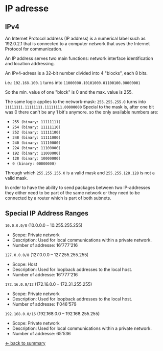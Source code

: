 # IP adresse

## IPv4

An Internet Protocol address (IP address) is a numerical label such as 192.0.2.1 that is connected to a computer network that uses the Internet Protocol for communication.

An IP address serves two main functions: network interface identification and location addressing.

An IPv4-adress is a 32-bit number divided into 4 "blocks", each 8 bits.

i.e.: `192.168.100.1` turns into `11000000.10101000.01100100.00000001`

So the min. value of one "block" is 0 and the max. value is 255.

The same logic applies to the network-mask:
`255.255.255.0` turns into `11111111.11111111.11111111.00000000`
Special to the mask is, after one bit was 0 there can't be any 1 bit's anymore.
so the only available numbers are:

- `255 (binary: 11111111)`
- `254 (binary: 11111110)`
- `252 (binary: 11111100)`
- `248 (binary: 11111000)`
- `240 (binary: 11110000)`
- `224 (binary: 11100000)`
- `192 (binary: 11000000)`
- `128 (binary: 10000000)`
- `0 (binary: 00000000)`

Through which `255.255.255.0` is a valid mask
and `255.255.128.128` is not a valid mask.

In order to have the ability to send packages between two IP-addresses they either need to be part of the same network or they need to be connected by a router which is part of both subnets.

## Special IP Address Ranges

`10.0.0.0/8` (10.0.0.0 – 10.255.255.255)

- Scope: Private network
- Description: Used for local communications within a private network.
- Number of addresse: 16'777'216

`127.0.0.0/8` (127.0.0.0 – 127.255.255.255)

- Scope: Host
- Description: Used for loopback addresses to the local host.
- Number of addresse: 16'777'216

`172.16.0.0/12` (172.16.0.0 – 172.31.255.255)

- Scope: Private network
- Description: Used for loopback addresses to the local host.
- Number of addresse: 1'048'576

`192.168.0.0/16` (192.168.0.0 – 192.168.255.255)

- Scope: Private network
- Description: Used for local communications within a private network.
- Number of addresse: 65'536
  
[<- back to summary](/README.md)
